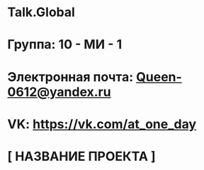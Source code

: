 # Talk.Global

# Группа: 10 - МИ - 1

# Электронная почта: Queen-0612@yandex.ru

# VK: https://vk.com/at_one_day

# [ НАЗВАНИЕ ПРОЕКТА ]



